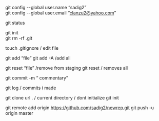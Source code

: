 git config --global user.name “sadig2”  
git config --global user.email “clanzu2@yahoo.com”  

git status  

git init    
git rm -rf .git  

touch .gitignore  / edit file 

git add “file” 
git add -A   /add all

git reset “file” /remove from staging 
git reset  / removes all

git commit -m “ commentary”

git log / commits i made

git clone  url  .  / current directory  / dont initialize git init 



git remote add origin https://github.com/sadig2/newrep.git
git push -u origin master

